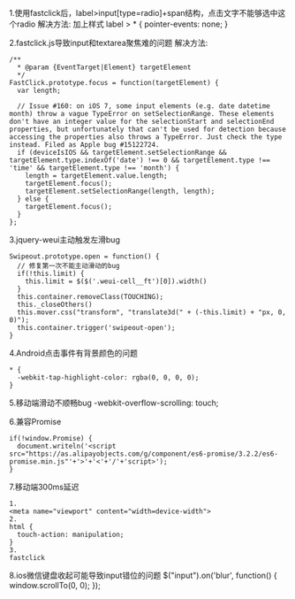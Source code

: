 1.使用fastclick后，label>input[type=radio]+span结构，点击文字不能够选中这个radio
解决方法: 加上样式 label > * { pointer-events: none; }

2.fastclick.js导致input和textarea聚焦难的问题
解决方法: 
```
/**
  * @param {EventTarget|Element} targetElement
  */
FastClick.prototype.focus = function(targetElement) {
  var length;

  // Issue #160: on iOS 7, some input elements (e.g. date datetime month) throw a vague TypeError on setSelectionRange. These elements don't have an integer value for the selectionStart and selectionEnd properties, but unfortunately that can't be used for detection because accessing the properties also throws a TypeError. Just check the type instead. Filed as Apple bug #15122724.
  if (deviceIsIOS && targetElement.setSelectionRange && targetElement.type.indexOf('date') !== 0 && targetElement.type !== 'time' && targetElement.type !== 'month') {
    length = targetElement.value.length;
    targetElement.focus();
    targetElement.setSelectionRange(length, length);
  } else {
    targetElement.focus();
  }
};
```

3.jquery-weui主动触发左滑bug
```
Swipeout.prototype.open = function() {
  // 修复第一次不能主动滑动的bug
  if(!this.limit) {
    this.limit = $($('.weui-cell__ft')[0]).width()
  }
  this.container.removeClass(TOUCHING);
  this._closeOthers()
  this.mover.css("transform", "translate3d(" + (-this.limit) + "px, 0, 0)");
  this.container.trigger('swipeout-open');
}
```

4.Android点击事件有背景颜色的问题
```
* {
  -webkit-tap-highlight-color: rgba(0, 0, 0, 0);
}
```

5.移动端滑动不顺畅bug
-webkit-overflow-scrolling: touch;

6.兼容Promise
```
if(!window.Promise) {
  document.writeln('<script src="https://as.alipayobjects.com/g/component/es6-promise/3.2.2/es6-promise.min.js"'+'>'+'<'+'/'+'script>');
}
```

7.移动端300ms延迟
```
1. 
<meta name="viewport" content="width=device-width">
2.
html {
  touch-action: manipulation;
}
3.
fastclick
```

8.ios微信键盘收起可能导致input错位的问题
$("input").on('blur', function() {
  window.scrollTo(0, 0);
});